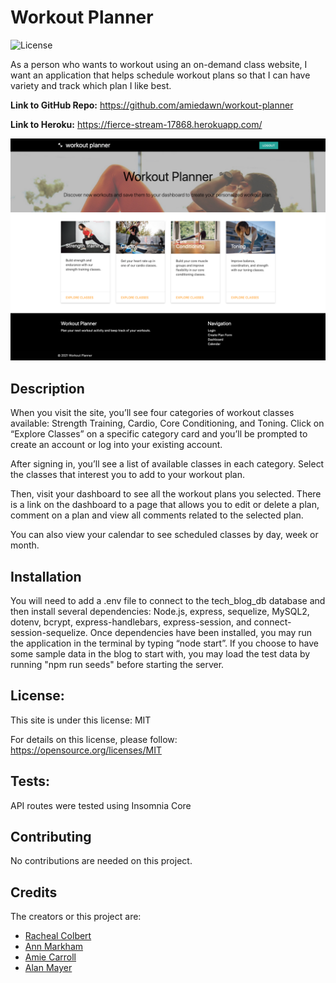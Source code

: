 # Workout Planner

![License](https://img.shields.io/badge/License-MIT-green.svg)

As a person who wants to workout using an on-demand class website, I want an application that helps schedule workout plans so that I can have variety and track which plan I like best.

**Link to GitHub Repo:** https://github.com/amiedawn/workout-planner

**Link to Heroku:** https://fierce-stream-17868.herokuapp.com/

![Image of Application](public/stylesheets/images/workout-planner.png)

## Description

When you visit the site, you’ll see four categories of workout classes available: Strength Training, Cardio, Core Conditioning, and Toning. Click on “Explore Classes” on a specific category card and you’ll be prompted to create an account or log into your existing account.

After signing in, you’ll see a list of available classes in each category. Select the classes that interest you to add to your workout plan.

Then, visit your dashboard to see all the workout plans you selected.
There is a link on the dashboard to a page that allows you to edit or delete a plan, comment on a plan and view all comments related to the selected plan.

You can also view your calendar to see scheduled classes by day, week or month.

## Installation

You will need to add a .env file to connect to the tech_blog_db database and then install several dependencies: Node.js, express, sequelize, MySQL2, dotenv, bcrypt, express-handlebars, express-session, and connect-session-sequelize. Once dependencies have been installed, you may run the application in the terminal by typing “node start”. If you choose to have some sample data in the blog to start with, you may load the test data by running "npm run seeds" before starting the server.

## License:

This site is under this license: MIT

For details on this license, please follow: https://opensource.org/licenses/MIT

## Tests:

API routes were tested using Insomnia Core

## Contributing

No contributions are needed on this project.

## Credits

The creators or this project are:

- [Racheal Colbert](https://github.com/rachealcolbert)
- [Ann Markham](https://github.com/AnnMarkham)
- [Amie Carroll](https://github.com/amiedawn)
- [Alan Mayer](https://github.com/AlanM09)
